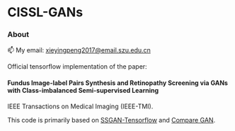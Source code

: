 # CISSL-GANs

### About

📫 My email: xieyingpeng2017@email.szu.edu.cn

Official tensorflow implementation of the paper:
#### Fundus Image-label Pairs Synthesis and Retinopathy Screening via GANs with Class-imbalanced Semi-supervised Learning
IEEE Transactions on Medical Imaging (IEEE-TMI).

This code is primarily based on [SSGAN-Tensorflow](https://github.com/clvrai/SSGAN-Tensorflow) and [Compare GAN](https://github.com/google/compare_gan).
